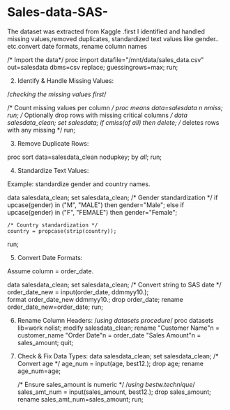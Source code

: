 # Sales-data-SAS-
The dataset was extracted from Kaggle .first I identified and handled missing values,removed duplicates, standardized  text values like gender.. etc.convert date formats,  rename column names

/* Import the data*/
proc import datafile="/mnt/data/sales_data.csv"
out=salesdata dbms=csv  replace;
 guessingrows=max;
run;

2. Identify & Handle Missing Values:

/*checking  the missing values first*/

/* Count missing values per column */
proc means data=salesdata n nmiss;
run;
/* Optionally drop rows with missing critical columns */
data salesdata_clean;
    set salesdata;
    if cmiss(of _all_) then delete;   /* deletes rows with any missing */
run;

3. Remove Duplicate Rows:

proc sort data=salesdata_clean nodupkey;
    by _all_;
run;

4. Standardize Text Values:

Example: standardize gender and country names.

data salesdata_clean;
    set salesdata_clean;
    /* Gender standardization */
    if upcase(gender) in ("M", "MALE") then gender="Male";
    else if upcase(gender) in ("F", "FEMALE") then gender="Female";

    /* Country standardization */
    country = propcase(strip(country)); 
run;

5. Convert Date Formats:

Assume column = order_date.

data salesdata_clean;
    set salesdata_clean;
    /* Convert string to SAS date */
    order_date_new = input(order_date, ddmmyy10.);  
    format order_date_new ddmmyy10.;
    drop order_date;
    rename order_date_new=order_date;
run;

6. Rename Column Headers:
/*using datasets procedure*/
proc datasets lib=work nolist;
modify salesdata_clean;
    rename
        "Customer Name"n = customer_name
        "Order Date"n   = order_date
        "Sales Amount"n = sales_amount;
quit;

8. Check & Fix Data Types:
data salesdata_clean;
    set salesdata_clean;
    /* Convert age */
    age_num = input(age, best12.);
    drop age;
    rename age_num=age;

    /* Ensure sales_amount is numeric */
   /*using bestw.technique*/
    sales_amt_num = input(sales_amount, best12.);
    drop sales_amount;
    rename sales_amt_num=sales_amount;
run;

